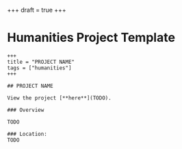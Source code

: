 +++
draft = true
+++

# Humanities Project Template
```
+++
title = "PROJECT NAME"
tags = ["humanities"]
+++

## PROJECT NAME

View the project [**here**](TODO).

### Overview

TODO

### Location:
TODO
```
